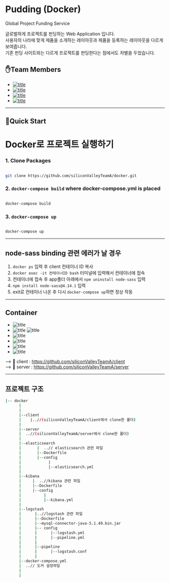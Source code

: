 # Pudding (Docker)

Global Project Funding Service

글로벌하게 프로젝트를 펀딩하는 Web Application 입니다. <br>
사용자의 나라에 맞게 제품을 소개하는 레이아웃과 제품을 등록하는 레이아웃을 다르게 보여줍니다. <br>
기존 펀딩 사이트와는 다르게 프로젝트를 펀딩한다는 점에서도 차별을 두었습니다.

## ✋Team Members

- [![title](https://img.shields.io/badge/DEVLOPER-최윤선-123456)](https://github.com/OMEGA-Y)
- [![title](https://img.shields.io/badge/DEVLOPER-이연정-123456)](https://github.com/YeonJeongLee00)
- [![title](https://img.shields.io/badge/DEVLOPER-유창헌-123456)](https://github.com/dbckdgjs369)
- [![title](https://img.shields.io/badge/DEVLOPER-노기진-123456)](https://github.com/nohgijin)

---

## 🐳Quick Start 

# Docker로 프로젝트 실행하기

### 1. Clone Packages
```bash

git clone https://github.com/siliconValleyTeamA/docker.git

```

### 2. `docker-compose build` where docker-compose.yml is placed
```bash

docker-compose build

```

### 3. `docker-compose up`
```bash

docker-compose up

```
---

## node-sass binding 관련 에러가 날 경우

1. `docker ps` 입력 후 client 컨테이너 ID 복사 <br>
2. `docker exec -it 컨테이너ID bash` 터미널에 입력해서 컨테이너에 접속 <br>
3. 컨테이너에 접속 후 app폴더 아래에서 `npm uninstall node-sass` 입력 <br>
4. `npm install node-sass@4.14.1` 입력 <br>
5. exit로 컨테이너 나온 후 다시 `docker-compose up`하면 정상 작동

---

## Container
- ![title](https://img.shields.io/badge/-React-61DAFB?&logo=React&logoColor=white)
- ![title](https://img.shields.io/badge/-Node.js-339933?&logo=Node.js&logoColor=white)  ![title](https://img.shields.io/badge/-Express-000000?&logo=Express&logoColor=white) 
- ![title](https://img.shields.io/badge/-Elasticsearch-F4BD19?&logo=Elasticsearch&logoColor=white)
- ![title](https://img.shields.io/badge/-Logstash-02BFB3?&logo=Logstash&logoColor=white)
- ![title](https://img.shields.io/badge/-Kibana-E9488C?&logo=Kibana&logoColor=white)
- ![title](https://img.shields.io/badge/-MySQL-4479A1?&logo=MySQL&logoColor=white)

--> 📁 client : https://github.com/siliconValleyTeamA/client   
--> 📁 server : https://github.com/siliconValleyTeamA/server

---

## 프로젝트 구조
```bash
|-- docker
      |
      |
      |--client 
      |    |..//(siliconValleyTeamA/client에서 clone한 폴더)
      |
      |--server
      |  ..//(siliconValleyTeamA/server에서 clone한 폴더)
      |
      |--elasticsearch
      |       |  ..// elasticsearch 관련 파일
      |       |--Dockerfile
      |       |--config
      |            |
      |            |--elasticsearch.yml
      |
      |--kibana
      |     |  ..//kibana 관련 파일
      |     |--Dockerfile
      |     |--config
      |          |
      |          |--kibana.yml
      |
      |--logstash
      |      |..//logstash 관련 파일
      |      |--Dockerfile
      |      |--mysql-connector-java-5.1.49.bin.jar
      |      |-- config
      |      |      |--logstash.yml
      |      |      |--pipeline.yml
      |      |      
      |      |--pipeline
      |      |      |--logstash.conf
      |      |
      |--docker-compose.yml
      |  ..// 도커 설정파일
      |
      |
 ```
      

